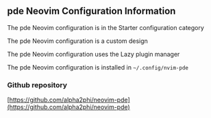 ## pde Neovim Configuration Information

The pde Neovim configuration is in the Starter configuration category

The pde Neovim configuration is a custom design

The pde Neovim configuration uses the Lazy plugin manager

The pde Neovim configuration is installed in `~/.config/nvim-pde`

### Github repository

[https://github.com/alpha2phi/neovim-pde](https://github.com/alpha2phi/neovim-pde)

